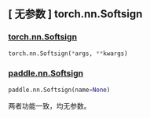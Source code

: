 ## [ 无参数 ] torch.nn.Softsign

### [torch.nn.Softsign](https://pytorch.org/docs/stable/generated/torch.nn.Softsign.html)

```python
torch.nn.Softsign(*args, **kwargs)
```

### [paddle.nn.Softsign](https://www.paddlepaddle.org.cn/documentation/docs/zh/api/paddle/nn/Softsign_cn.html)

```python
paddle.nn.Softsign(name=None)
```

两者功能一致，均无参数。
